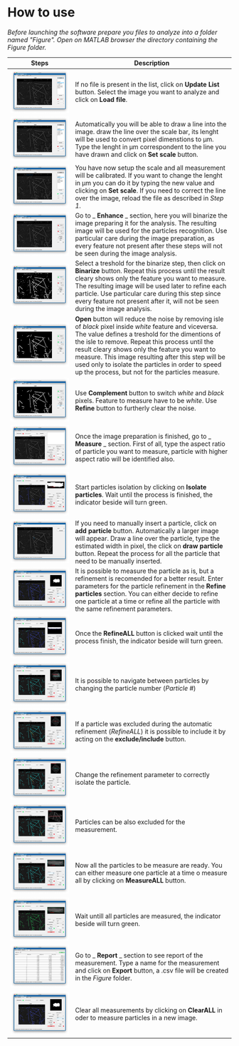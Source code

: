 # How to use
_Before launching the software prepare you files to analyze into a folder named "Figure". Open on MATLAB browser the directory containing the Figure folder._

|Steps|Description|
|-----|-----------|
![step1](https://github.com/piuLAB-official/Particle_analyzer/blob/main/HowTo_steps/step1.png) | If no file is present in the list, click on **Update List** button. Select the image you want to analyze and click on **Load file**.
![step2](https://github.com/piuLAB-official/Particle_analyzer/blob/main/HowTo_steps/step2.png) | Automatically you will be able to draw a line into the image. draw the line over the scale bar, its lenght will be used to convert pixel dimenstions to µm. Type the lenght in µm correspondent to the line you have drawn and click on **Set scale** button.
![step3](https://github.com/piuLAB-official/Particle_analyzer/blob/main/HowTo_steps/step3.png) | You have now setup the scale and all measurement will be calibrated. If you want to change the lenght in µm you can do it by typing the new value and clicking on **Set scale**. If you need to correct the line over the image, reload the file as described in *Step 1*.
![step4](https://github.com/piuLAB-official/Particle_analyzer/blob/main/HowTo_steps/step4.png) | Go to _ **Enhance** _ section, here you will binarize the image preparing it for the analysis. The resulting image will be used for the particles recognition. Use particular care during the image preparation, as every feature not present after these steps will not be seen during the image analysis.
![step5](https://github.com/piuLAB-official/Particle_analyzer/blob/main/HowTo_steps/step5.png) | Select a treshold for the binarize step, then click on **Binarize** button. Repeat this process until the result cleary shows only the feature you want to measure. The resulting image will be used later to refine each particle. Use particular care during this step since every feature not present after it, will not be seen during the image analysis.
![step6](https://github.com/piuLAB-official/Particle_analyzer/blob/main/HowTo_steps/step6.png) | **Open** button will reduce the noise by removing isle of _black_ pixel inside _white_ feature and viceversa. The value defines a treshold for the dimentions of the isle to remove. Repeat this process until the result cleary shows only the feature you want to measure. This image resulting after this step will be used only to isolate the particles in order to speed up the process, but not for the particles measure.
![step7](https://github.com/piuLAB-official/Particle_analyzer/blob/main/HowTo_steps/step7.png) | Use **Complement** button to switch _white_ and _black_ pixels. Feature to measure have to be _white_. Use **Refine** button to furtherly clear the noise. 
![step8](https://github.com/piuLAB-official/Particle_analyzer/blob/main/HowTo_steps/step8.png) | Once the image preparation is finished, go to _ **Measure** _ section. First of all, type the aspect ratio of particle you want to measure, particle with higher aspect ratio will be identified also.
![step9](https://github.com/piuLAB-official/Particle_analyzer/blob/main/HowTo_steps/step9.png) | Start particles isolation by clicking on **Isolate particles**. Wait until the process is finished, the indicator beside will turn green. 
![step10](https://github.com/piuLAB-official/Particle_analyzer/blob/main/HowTo_steps/step10.png) | If you need to manually insert a particle, click on **add particle** button. Automatically a larger image will appear. Draw a line over the particle, type the estimated width in pixel, the click on **draw particle** button. Repeat the process for all the particle that need to be manually inserted.
![step11](https://github.com/piuLAB-official/Particle_analyzer/blob/main/HowTo_steps/step11.png) | It is possible to measure the particle as is, but a refinement is recomended for a better result. Enter parameters for the particle refinement in the **Refine particles** section. You can either decide to refine one particle at a time or refine all the particle with the same refinement parameters.
![step12](https://github.com/piuLAB-official/Particle_analyzer/blob/main/HowTo_steps/step12.png) | Once the **RefineALL** button is clicked wait until the process finish, the indicator beside will turn green.
![step13](https://github.com/piuLAB-official/Particle_analyzer/blob/main/HowTo_steps/step13.png) | It is possible to navigate between particles by changing the particle number (_Particle #_)
![step14](https://github.com/piuLAB-official/Particle_analyzer/blob/main/HowTo_steps/step14.png) | If a particle was excluded during the automatic refinement (_RefineALL_) it is possible to include it by acting on the **exclude/include** button.
![step15](https://github.com/piuLAB-official/Particle_analyzer/blob/main/HowTo_steps/step15.png) | Change the refinement parameter to correctly isolate the particle.
![step16](https://github.com/piuLAB-official/Particle_analyzer/blob/main/HowTo_steps/step16.png) | Particles can be also excluded for the measurement.
![step17](https://github.com/piuLAB-official/Particle_analyzer/blob/main/HowTo_steps/step17.png) | Now all the particles to be measure are ready. You can either measure one particle at a time o measure all by clicking on **MeasureALL** button.
![step18](https://github.com/piuLAB-official/Particle_analyzer/blob/main/HowTo_steps/step18.png) | Wait untill all particles are measured, the indicator beside will turn green.
![step19](https://github.com/piuLAB-official/Particle_analyzer/blob/main/HowTo_steps/step19.png) | Go to _ **Report** _ section to see report of the measurement. Type a name for the measurement and click on **Export** button, a .csv file will be created in the _Figure_ folder.
![step20](https://github.com/piuLAB-official/Particle_analyzer/blob/main/HowTo_steps/step20.png) | Clear all measurements by clicking on **ClearALL** in oder to measure particles in a new image.



